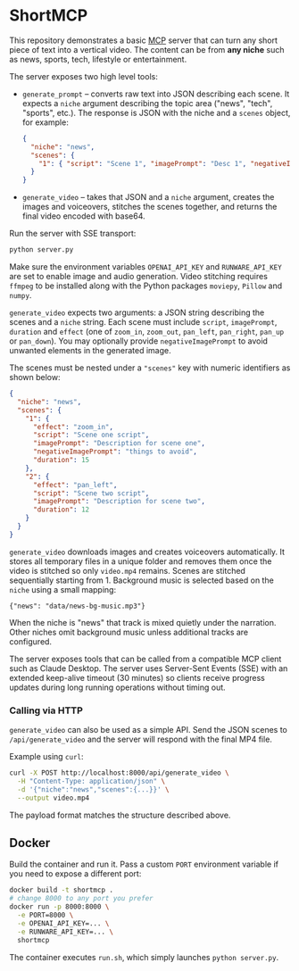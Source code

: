 # ShortMCP

This repository demonstrates a basic [MCP](https://github.com/manycoredai/mcp) server that can turn any short piece of text into a vertical video. The content can be from **any niche** such as news, sports, tech, lifestyle or entertainment.

The server exposes two high level tools:

- `generate_prompt` – converts raw text into JSON describing each scene. It expects a `niche` argument describing the topic area ("news", "tech", "sports", etc.). The response is JSON with the niche and a `scenes` object, for example:

  ```json
  {
    "niche": "news",
    "scenes": {
      "1": { "script": "Scene 1", "imagePrompt": "Desc 1", "negativeImagePrompt": "avoid", "effect": "zoom_in", "duration": 15 }
    }
  }
  ```
- `generate_video` – takes that JSON and a `niche` argument, creates the images and voiceovers, stitches the scenes together, and returns the final video encoded with base64.

Run the server with SSE transport:

```bash
python server.py
```

Make sure the environment variables `OPENAI_API_KEY` and `RUNWARE_API_KEY` are
set to enable image and audio generation. Video stitching requires `ffmpeg` to
be installed along with the Python packages `moviepy`, `Pillow` and `numpy`.

`generate_video` expects two arguments: a JSON string describing the scenes and a
`niche` string. Each scene must include `script`, `imagePrompt`, `duration` and
`effect` (one of `zoom_in`, `zoom_out`, `pan_left`, `pan_right`, `pan_up` or
`pan_down`). You may optionally provide `negativeImagePrompt` to avoid unwanted
elements in the generated image.

The scenes must be nested under a `"scenes"` key with numeric identifiers as
shown below:

```json
{
  "niche": "news",
  "scenes": {
    "1": {
      "effect": "zoom_in",
      "script": "Scene one script",
      "imagePrompt": "Description for scene one",
      "negativeImagePrompt": "things to avoid",
      "duration": 15
    },
    "2": {
      "effect": "pan_left",
      "script": "Scene two script",
      "imagePrompt": "Description for scene two",
      "duration": 12
    }
  }
}
```

`generate_video` downloads images and creates voiceovers automatically. It
stores all temporary files in a unique folder and removes them once the video is
stitched so only `video.mp4` remains. Scenes are stitched sequentially starting
from 1. Background music is selected based on the `niche` using a small mapping:

```
{"news": "data/news-bg-music.mp3"}
```

When the niche is "news" that track is mixed quietly under the narration. Other
niches omit background music unless additional tracks are configured.

The server exposes tools that can be called from a compatible MCP client such as Claude Desktop. The server uses Server-Sent Events (SSE) with an extended keep-alive timeout (30 minutes) so clients receive progress updates during long running operations without timing out.

### Calling via HTTP

`generate_video` can also be used as a simple API. Send the JSON scenes to
`/api/generate_video` and the server will respond with the final MP4 file.

Example using `curl`:

```bash
curl -X POST http://localhost:8000/api/generate_video \
  -H "Content-Type: application/json" \
  -d '{"niche":"news","scenes":{...}}' \
  --output video.mp4
```

The payload format matches the structure described above.

## Docker

Build the container and run it. Pass a custom `PORT` environment variable if you
need to expose a different port:

```bash
docker build -t shortmcp .
# change 8000 to any port you prefer
docker run -p 8000:8000 \
  -e PORT=8000 \
  -e OPENAI_API_KEY=... \
  -e RUNWARE_API_KEY=... \
  shortmcp
```

The container executes `run.sh`, which simply launches `python server.py`.
